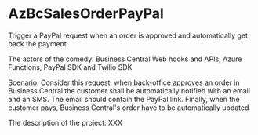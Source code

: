 # AzBcSalesOrderPayPal

Trigger a PayPal request when an order is approved and automatically get back the payment.

The actors of the comedy: 
Business Central Web hooks and APIs, 
Azure Functions, 
PayPal SDK and Twilio SDK

Scenario:
Consider this request: when back-office approves an order in Business Central the customer shall be automatically notified with an email and an SMS. The email should contain the PayPal link. Finally, when the customer pays, Business Central's order have to be automatically updated


The description of the project:
XXX